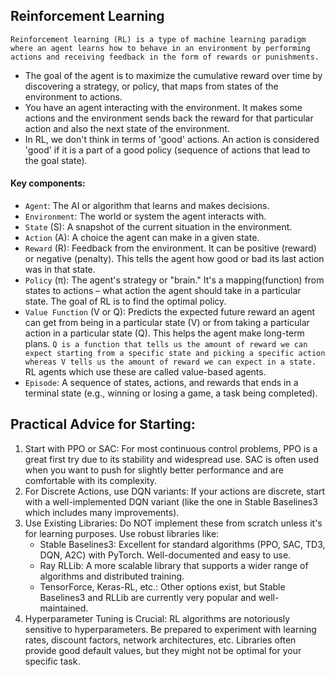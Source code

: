 ## Reinforcement Learning 
`Reinforcement learning (RL) is a type of machine learning paradigm where an agent learns how to behave in an environment by performing actions and receiving feedback in the form of rewards or punishments.` 
- The goal of the agent is to maximize the cumulative reward over time by discovering a strategy, or policy, that maps from states of the environment to actions.
- You have an agent interacting with the environment. It makes some actions and the environment sends back the reward for that particular action and also the next state of the environment.
- In RL, we don't think in terms of 'good' actions. An action is considered 'good' if it is a part of a good policy (sequence of actions that lead to the goal state).

#### Key components:
- `Agent`: The AI or algorithm that learns and makes decisions.
- `Environment`: The world or system the agent interacts with.
- `State` (S): A snapshot of the current situation in the environment.
- `Action` (A): A choice the agent can make in a given state.
- `Reward` (R): Feedback from the environment. It can be positive (reward) or negative (penalty). This tells the agent how good or bad its last action was in that state.
- `Policy` (π): The agent's strategy or "brain." It's a mapping(function) from states to actions – what action the agent should take in a particular state. The goal of RL is to find the optimal policy.
- `Value Function` (V or Q): Predicts the expected future reward an agent can get from being in a particular state (V) or from taking a particular action in a particular state (Q). This helps the agent make long-term plans. `Q is a function that tells us the amount of reward we can expect starting from a specific state and picking a specific action whereas V tells us the amount of reward we can expect in a state.` RL agents which use these are called value-based agents.
- `Episode`: A sequence of states, actions, and rewards that ends in a terminal state (e.g., winning or losing a game, a task being completed).


## Practical Advice for Starting:
1. Start with PPO or SAC: For most continuous control problems, PPO is a great first try due to its stability and widespread use. SAC is often used when you want to push for slightly better performance and are comfortable with its complexity.
2. For Discrete Actions, use DQN variants: If your actions are discrete, start with a well-implemented DQN variant (like the one in Stable Baselines3 which includes many improvements).
3. Use Existing Libraries: Do NOT implement these from scratch unless it's for learning purposes. Use robust libraries like:
   - Stable Baselines3: Excellent for standard algorithms (PPO, SAC, TD3, DQN, A2C) with PyTorch. Well-documented and easy to use.
   - Ray RLLib: A more scalable library that supports a wider range of algorithms and distributed training.
   - TensorForce, Keras-RL, etc.: Other options exist, but Stable Baselines3 and RLLib are currently very popular and well-maintained.
4. Hyperparameter Tuning is Crucial: RL algorithms are notoriously sensitive to hyperparameters. Be prepared to experiment with learning rates, discount factors, network architectures, etc. Libraries often provide good default values, but they might not be optimal for your specific task.